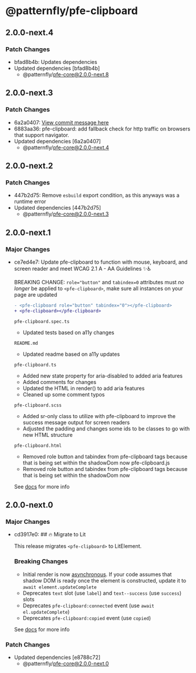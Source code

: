 # @patternfly/pfe-clipboard

## 2.0.0-next.4

### Patch Changes

- bfad8b4b: Updates dependencies
- Updated dependencies [bfad8b4b]
  - @patternfly/pfe-core@2.0.0-next.8

## 2.0.0-next.3

### Patch Changes

- 6a2a0407: [View commit message here](https://gist.github.com/heyMP/200fc0b840690541475923facba393ab)
- 6883aa36: pfe-clipboard: add fallback check for http traffic on browsers that support navigator.
- Updated dependencies [6a2a0407]
  - @patternfly/pfe-core@2.0.0-next.4

## 2.0.0-next.2

### Patch Changes

- 447b2d75: Remove `esbuild` export condition, as this anyways was a runtime error
- Updated dependencies [447b2d75]
  - @patternfly/pfe-core@2.0.0-next.3

## 2.0.0-next.1

### Major Changes

- ce7ed4e7: Update pfe-clipboard to function with mouse, keyboard, and screen reader and meet WCAG 2.1 A - AA Guidelines ✨♿

  BREAKING CHANGE:
  `role="button"` and `tabindex=0` attributes must _no longer_ be applied to `<pfe-clipboard>`, make sure all instances
  on your page are updated

  ```diff
  - <pfe-clipboard role="button" tabindex="0"></pfe-clipboard>
  + <pfe-clipboard></pfe-clipboard>
  ```

  `pfe-clipboard.spec.ts`

  - Updated tests based on a11y changes

  `README.md`

  - Updated readme based on a11y updates

  `pfe-clipboard.ts`

  - Added new state property for aria-disabled to added aria features
  - Added comments for changes
  - Updated the HTML in render() to add aria features
  - Cleaned up some comment typos

  `pfe-clipboard.scss`

  - Added sr-only class to utilize with pfe-clipboard to improve the success message output for screen readers
  - Adjusted the padding and changes some ids to be classes to go with new HTML structure

  `pfe-clipboard.html`

  - Removed role button and tabindex from pfe-clipboard tags because that is being set within the shadowDom now
    pfe-clipboard.js
  - Removed role button and tabindex from pfe-clipboard tags because that is being set within the shadowDom now

  See [docs](https://patternflyelements.org/components/clipboard/) for more info

## 2.0.0-next.0

### Major Changes

- cd3917e0: ## 🔥 Migrate to Lit

  This release migrates `<pfe-clipboard>` to LitElement.

  ### Breaking Changes

  - Initial render is now [asynchronous](https://lit.dev/docs/components/lifecycle/#reactive-update-cycle).
    If your code assumes that shadow DOM is ready once the element is constructed, update it to `await element.updateComplete`
  - Deprecates `text` slot (use `label`) and `text--success` (use `success`) slots
  - Deprecates `pfe-clipboard:connected` event (use `await el.updateComplete`)
  - Deprecates `pfe-clipboard:copied` event (use `copied`)

  See [docs](https://patternflyelements.org/components/clipboard/) for more info

### Patch Changes

- Updated dependencies [e8788c72]
  - @patternfly/pfe-core@2.0.0-next.0
